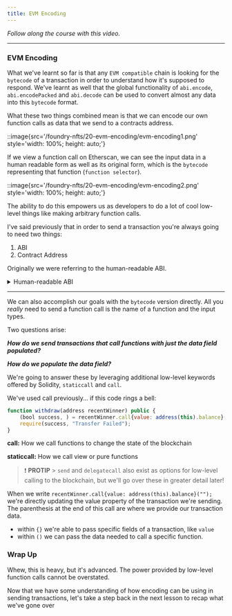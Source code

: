 ```yaml
---
title: EVM Encoding
---
```


_Follow along the course with this video._

---

### EVM Encoding

What we've learnt so far is that any `EVM compatible` chain is looking for the `bytecode` of a transaction in order to understand how it's supposed to respond. We've learnt as well that the global functionality of `abi.encode`, `abi.encodePacked` and `abi.decode` can be used to convert almost any data into this `bytecode` format.

What these two things combined mean is that we can encode our own function calls as data that we send to a contracts address.

::image{src='/foundry-nfts/20-evm-encoding/evm-encoding1.png' style='width: 100%; height: auto;'}

If we view a function call on Etherscan, we can see the input data in a human readable form as well as its original form, which is the `bytecode` representing that function (`function selector`).

::image{src='/foundry-nfts/20-evm-encoding/evm-encoding2.png' style='width: 100%; height: auto;'}

The ability to do this empowers us as developers to do a lot of cool low-level things like making arbitrary function calls.

I've said previously that in order to send a transaction you're always going to need two things:

1. ABI
2. Contract Address

Originally we were referring to the human-readable ABI.

<details>
<summary>Human-readable ABI</summary>
```
[
	{
		"inputs": [],
		"name": "multiEncode",
		"outputs": [
			{
				"internalType": "bytes",
				"name": "",
				"type": "bytes"
			}
		],
		"stateMutability": "pure",
		"type": "function"
	},
	{
		"inputs": [],
		"name": "multiEncodePacked",
		"outputs": [
			{
				"internalType": "bytes",
				"name": "",
				"type": "bytes"
			}
		],
		"stateMutability": "pure",
		"type": "function"
	},
	{
		"inputs": [],
		"name": "multiStringCastPacked",
		"outputs": [
			{
				"internalType": "string",
				"name": "",
				"type": "string"
			}
		],
		"stateMutability": "pure",
		"type": "function"
	}
]
```

</details>

---

We can also accomplish our goals with the `bytecode` version directly. All you _really_ need to send a function call is the name of a function and the input types.

Two questions arise:

**_How do we send transactions that call functions with just the data field populated?_**

**_How do we populate the data field?_**

We're going to answer these by leveraging additional low-level keywords offered by Solidity, `staticcall` and `call`.

We've used call previously... if this code rings a bell:

```js
function withdraw(address recentWinner) public {
    (bool success, ) = recentWinner.call{value: address(this).balance}("");
    require(success, "Transfer Failed");
}
```

**call:** How we call functions to change the state of the blockchain

**staticcall:** How we call view or pure functions

> ❗ **PROTIP** > `send` and `delegatecall` also exist as options for low-level calling to the blockchain, but we'll go over these in greater detail later!

When we write `recentWinner.call{value: address(this).balance}("");` we're directly updating the value property of the transaction we're sending. The parenthesis at the end of this call are where we provide our transaction data.

- within `{}` we're able to pass specific fields of a transaction, like `value`
- within `()` we can pass the data needed to call a specific function.

### Wrap Up

Whew, this is heavy, but it's advanced. The power provided by low-level function calls cannot be overstated.

Now that we have some understanding of how encoding can be using in sending transactions, let's take a step back in the next lesson to recap what we've gone over
